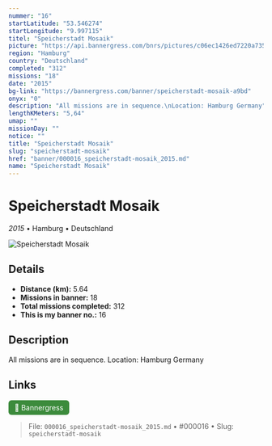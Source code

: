 ```yaml
---
nummer: "16"
startLatitude: "53.546274"
startLongitude: "9.997115"
titel: "Speicherstadt Mosaik"
picture: "https://api.bannergress.com/bnrs/pictures/c06ec1426ed7220a73534afaa62b7fe9"
region: "Hamburg"
country: "Deutschland"
completed: "312"
missions: "18"
date: "2015"
bg-link: "https://bannergress.com/banner/speicherstadt-mosaik-a9bd"
onyx: "0"
description: "All missions are in sequence.\nLocation: Hamburg Germany"
lengthKMeters: "5,64"
umap: ""
missionDay: ""
notice: ""
title: "Speicherstadt Mosaik"
slug: "speicherstadt-mosaik"
href: "banner/000016_speicherstadt-mosaik_2015.md"
name: "Speicherstadt Mosaik"
---
```

# Speicherstadt Mosaik

*2015* • Hamburg • Deutschland

![Speicherstadt Mosaik](https://api.bannergress.com/bnrs/pictures/c06ec1426ed7220a73534afaa62b7fe9)



## Details
- **Distance (km):** 5.64
- **Missions in banner:** 18
- **Total missions completed:** 312
- **This is my banner no.:** 16



## Description
All missions are in sequence.
Location: Hamburg Germany



## Links
<a href="https://bannergress.com/banner/speicherstadt-mosaik-a9bd" target="_blank" style="display:inline-block;margin-right:8px;padding:6px 12px;background:#3c8b3c;color:#fff;text-decoration:none;border-radius:6px;">🔗 Bannergress</a>



> File: `000016_speicherstadt-mosaik_2015.md`
> • #000016
> • Slug: `speicherstadt-mosaik`
